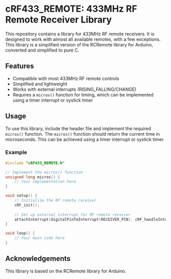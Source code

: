 # cRF433_REMOTE: 433MHz RF Remote Receiver Library

This repository contains a library for 433MHz RF remote receivers. It is designed to work with almost all available remotes, with a few exceptions. This library is a simplified version of the RCRemote library for Arduino, converted and simplified to pure C.

## Features

- Compatible with most 433MHz RF remote controls
- Simplified and lightweight
- Works with external interrupts (RISING_FALLING/CHANGE)
- Requires a `micros()` function for timing, which can be implemented using a timer interrupt or systick timer

## Usage

To use this library, include the header file and implement the required `micros()` function. The `micros()` function should return the current time in microseconds. This can be achieved using a timer interrupt or systick timer.

### Example

```c
#include "cRF433_REMOTE.h"

// Implement the micros() function
unsigned long micros() {
    // Your implementation here
}

void setup() {
    // Initialize the RF remote receiver
    cRF_init();
    
    // Set up external interrupt for RF remote receiver
    attachInterrupt(digitalPinToInterrupt(RECEIVER_PIN), cRF_handleInterrupt, CHANGE);
}

void loop() {
    // Your main code here
}
```

## Acknowledgements

This library is based on the RCRemote library for Arduino.
